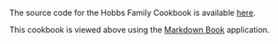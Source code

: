 The source code for the Hobbs Family Cookbook is available
[here](https://github.com/craigahobbs/hobbs-family-cookbook#readme).

This cookbook is viewed above using the [Markdown Book](https://github.com/craigahobbs/hobbs-family-cookbook#readme) application.
